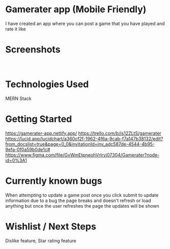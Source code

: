 # Gamerater app (Mobile Friendly)
I have created an app where you can post a game that you have played and rate it like 

# Screenshots
<img src=""/>
<img src=""/>
<img src=""/>
<img src=""/>

# Technologies Used
MERN Stack

# Getting Started
https://gamerater-app.netlify.app/
https://trello.com/b/js12ZLtS/gamerater
https://lucid.app/lucidchart/a360cf2f-1962-4f6a-9cab-f7a147b38132/edit?from_docslist=true&page=0_0&invitationId=inv_adc587de-4544-4b95-9efa-0f0a59b0de1c#
https://www.figma.com/file/GvWmEtpneohVrlryj07304/Gamerater?node-id=0%3A1

# Currently known bugs
When attempting to update a game post once you click submit to update information due to a bug the page breaks and doesn't refresh or load anything but once the user refreshes the page the updates will be shown

# Wishlist / Next Steps
Dislike feature,
Star rating feature
